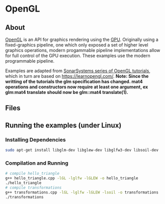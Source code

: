 # OpenGL
## About
[OpenGL](https://www.opengl.org/) is an API for graphics rendering using the [GPU](https://en.wikipedia.org/wiki/Graphics_processing_unit). Originally using a fixed-graphics pipeline, one which only exposed a set of higher level graphics operations, modern progammable pipeline implementations allow for full control of the GPU execution. These examples use the modern programmable pipeline.

Examples are adapted from [SonarSystems series of OpenGL tutorials](https://github.com/SonarSystems/Modern-OpenGL-Tutorials), which in turn are based on https://learnopengl.com/. **Note: Since the writting of the tutorials the glm specification has changed. mat4 operations and constructors now require at least one argument, ex glm:mat4 translate should now be glm::mat4 translate(1).**

## Files

## Running the examples (under Linux)
### Installing Dependencies
```sh
sudo apt-get install libglm-dev libglew-dev libglfw3-dev libsoil-dev
```
### Compilation and Running
```sh
# compile hello_triangle
g++ hello_triangle.cpp -lGL -lglfw -lGLEW -o hello_triangle
./hello_triangle
# compile transformations
g++ transformations.cpp -lGL -lglfw -lGLEW -lsoil -o transformations
./transformations
```

